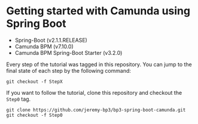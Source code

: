 # Getting started with Camunda using Spring Boot
* Spring-Boot (v2.1.1.RELEASE)
* Camunda BPM (v7.10.0)
* Camunda BPM Spring-Boot Starter (v3.2.0)

Every step of the tutorial was tagged in this repository. You can jump to the final state of each step by the following command:
```
git checkout -f StepX
```
If you want to follow the tutorial, clone this repository and checkout the `Step0` tag.
```
git clone https://github.com/jeremy-bp3/bp3-spring-boot-camunda.git
git checkout -f Step0
```